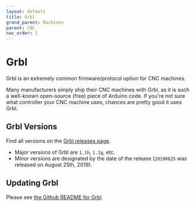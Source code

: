 ```yaml
---
layout: default
title: Grbl
grand_parent: Machines
parent: CNC
nav_order: 1
---
```


# Grbl

Grbl is an extremely common firmware/protocol option for CNC machines.

Many manufacturers simply ship their CNC machines with Grbl, as it is such a well-known open-source (free) piece of Arduino code. If you're not sure what controller your CNC machine uses, chances are pretty good it uses Grbl.

## Grbl Versions

Find all versions on the [Grbl releases page](https://github.com/gnea/grbl/releases).

- Major versions of Grbl are `1.1h`, `1.1g`, etc.
- Minor versions are designated by the date of the release (`20190825` was released on August 25th, 2019).

## Updating Grbl

Please see [the Github README for Grbl](https://github.com/gnea/grbl).
